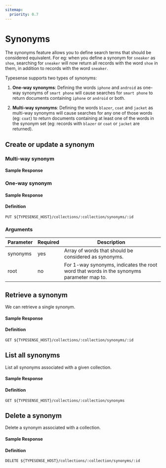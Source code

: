 ```yaml
---
sitemap:
  priority: 0.7
---
```


# Synonyms
The synonyms feature allows you to define search terms that should be considered equivalent. For eg: when you define a synonym for `sneaker` as `shoe`, searching for `sneaker` will now return all records with the word `shoe` in them, in addition to records with the word `sneaker`.

Typesense supports two types of synonyms:

1. **One-way synonyms**: Defining the words `iphone` and `android` as one-way synonyms of `smart phone` will cause searches for `smart phone` to return documents containing `iphone` or `android` or both.

2. **Multi-way synonyms**: Defining the words `blazer`, `coat` and `jacket` as multi-way synonyms will cause searches for any one of those words (eg: `coat`) to return documents containing at least one of the words in the synonym set (eg: records with `blazer` or `coat` or `jacket` are returned).

## Create or update a synonym

### Multi-way synonym

<Tabs :tabs="['JavaScript','PHP','Python','Ruby','Dart','Shell']">
  <template v-slot:JavaScript>

```js
synonym = {
  "synonyms": ["blazer", "coat", "jacket"]
}

// Creates/updates a synonym called `coat-synonyms` in the `products` collection
client.collections('products').synonyms().upsert('coat-synonyms', synonym)
```

  </template>

  <template v-slot:PHP>

```php
$synonym = [
  "synonyms" => ["blazer", "coat", "jacket"]
];

# Creates/updates a synonym called `coat-synonyms` in the `products` collection
$client->collections['products']->synonyms->upsert('coat-synonyms', $synonym);
```

  </template>
  <template v-slot:Python>

```py
synonym = {
  "synonyms": ["blazer", "coat", "jacket"]
}

# Creates/updates a synonym called `coat-synonyms` in the `products` collection
client.collections['products'].synonyms.upsert('coat-synonyms', synonym)
```

  </template>
  <template v-slot:Ruby>

```rb
synonym = {
  "synonyms" => ["blazer", "coat", "jacket"]
}

# Creates/updates a synonym called `coat-synonyms` in the `products` collection
client.collections['products'].synonyms.upsert('coat-synonyms', synonym)
```

  </template>
  <template v-slot:Dart>

```dart
final synonym = {
  "synonyms": ["blazer", "coat", "jacket"]
};

// Creates/updates a synonym called `coat-synonyms` in the `products` collection
await client.collection('products').synonyms.upsert('coat-synonyms', synonym);
```

  </template>
  <template v-slot:Shell>

```bash
curl "http://localhost:8108/collections/products/synonyms/coat-synonyms" -X PUT \
-H "Content-Type: application/json" \
-H "X-TYPESENSE-API-KEY: ${TYPESENSE_API_KEY}" -d '{
  "synonyms": ["blazer", "coat", "jacket"]
}'
```

  </template>
</Tabs>

#### Sample Response

<Tabs :tabs="['JSON']">
  <template v-slot:JSON>

```json
{
  "id": "coat-synonyms",
  "synonyms": ["blazer", "coat", "jacket"]
}
```

  </template>
</Tabs>

### One-way synonym

<Tabs :tabs="['JavaScript','PHP','Python','Ruby','Dart','Shell']">
  <template v-slot:JavaScript>

```js
synonym = {
  "root": "smart phone",
  "synonyms": ["iphone", "android"]
}

// Creates/updates a synonym called `smart-phone-synonyms` in the `products` collection
client.collections('products').synonyms().upsert('smart-phone-synonyms', synonym)
```

  </template>

  <template v-slot:PHP>

```php
$synonym = [
  'root' => 'smart phone',
  'synonyms' => ['iphone', 'android'],
];

// Creates/updates a synonym called `smart-phone-synonyms` in the `products` collection
$client->collections['products']->synonyms->upsert('smart-phone-synonyms', $synonym);
```

  </template>
  <template v-slot:Python>

```py
synonym = {
  "root": "smart phone",
  "synonyms": ["iphone", "android"]
}

// Creates/updates a synonym called `smart-phone-synonyms` in the `products` collection
client.collections('products').synonyms().upsert('smart-phone-synonyms', synonym)
```

  </template>
  <template v-slot:Ruby>

```rb
synonym = {
  "root": "smart phone",
  "synonyms": ["iphone", "android"]
}

// Creates/updates a synonym called `smart-phone-synonyms` in the `products` collection
client.collections('products').synonyms().upsert('smart-phone-synonyms', synonym)
```

  </template>
  <template v-slot:Dart>

```dart
final synonym = {
  "root": "smart phone",
  "synonyms": ["iphone", "android"]
};

// Creates/updates a synonym called `smart-phone-synonyms` in the `products` collection
await client.collection('products').synonyms.upsert('smart-phone-synonyms', synonym);
```

  </template>
  <template v-slot:Shell>

```bash
curl "http://localhost:8108/collections/products/synonyms/smart-phone-synonyms" -X PUT \
-H "Content-Type: application/json" \
-H "X-TYPESENSE-API-KEY: ${TYPESENSE_API_KEY}" -d '{
    "root": "smart phone",
    "synonyms": ["iphone", "android"]
}'
```

  </template>
</Tabs>

#### Sample Response

<Tabs :tabs="['JSON']">
  <template v-slot:JSON>

```json
{
  "id":"smart-phone-synonyms",
  "root":"smart phone",
  "synonyms": ["iphone", "android"]
}
```

  </template>
</Tabs>

#### Definition
`PUT ${TYPESENSE_HOST}/collections/:collection/synonyms/:id`

### Arguments
| Parameter      | Required    |Description                                            |
| -------------- | ----------- |-------------------------------------------------------|
|synonyms	|yes	|Array of words that should be considered as synonyms.|
|root	|no	|For 1-way synonyms, indicates the root word that words in the synonyms parameter map to.|

## Retrieve a synonym
We can retrieve a single synonym.

<Tabs :tabs="['JavaScript','PHP','Python','Ruby','Dart','Shell']">
  <template v-slot:JavaScript>

```js
client.collections('products').synonyms('coat-synonyms').retrieve()
```

  </template>

  <template v-slot:PHP>

```php
$client->collections['products']->synonyms['coat-synonyms']->retrieve();
```

  </template>
  <template v-slot:Python>

```py
client.collections('products').synonyms('coat-synonyms').retrieve
```

  </template>
  <template v-slot:Ruby>

```rb
client.collections('products').synonyms('coat-synonyms').retrieve
```

  </template>
  <template v-slot:Dart>

```dart
await client.collection('products').synonym('coat-synonyms').retrieve();
```

  </template>
  <template v-slot:Shell>

```bash
curl -H "X-TYPESENSE-API-KEY: ${TYPESENSE_API_KEY}" "http://localhost:8108/collections/products/synonyms"
```

  </template>
</Tabs>

#### Sample Response

<Tabs :tabs="['JSON']">
  <template v-slot:JSON>

```json
{
  "id": "coat-synonyms",
  "root":"",
  "synonyms": ["blazer", "coat", "jacket"]
}
```

  </template>
</Tabs>

#### Definition
`GET ${TYPESENSE_HOST}/collections/:collection/synonyms/:id`

## List all synonyms
List all synonyms associated with a given collection.

<Tabs :tabs="['JavaScript','PHP','Python','Ruby','Dart','Shell']">
  <template v-slot:JavaScript>

```js
client.collections('products').synonyms().retrieve()
```

  </template>

  <template v-slot:PHP>

```php
$client->collections['products']->synonyms->retrieve();
```

  </template>
  <template v-slot:Python>

```py
client.collections['products'].synonyms.retrieve()
```

  </template>
  <template v-slot:Ruby>

```rb
client.collections['products'].synonyms.retrieve
```

  </template>
  <template v-slot:Dart>

```dart
await client.collection('products').synonyms.retrieve();
```

  </template>
  <template v-slot:Shell>

```bash
curl -H "X-TYPESENSE-API-KEY: ${TYPESENSE_API_KEY}" \
"http://localhost:8108/collections/products/synonyms"
```

  </template>
</Tabs>

#### Sample Response

<Tabs :tabs="['JSON']">
  <template v-slot:JSON>

```json
{
  "synonyms": [
    {
      "id": "coat-synonyms",
      "root": "",
      "synonyms": ["blazer", "coat", "jacket"]
    }
  ]
}
```

  </template>
</Tabs>

#### Definition
`GET ${TYPESENSE_HOST}/collections/:collection/synonyms`

## Delete a synonym
Delete a synonym associated with a collection.

<Tabs :tabs="['JavaScript','PHP','Python','Ruby','Dart','Shell']">
  <template v-slot:JavaScript>

```js
client.collections('products').synonyms('coat-synonyms').delete()
```

  </template>

  <template v-slot:PHP>

```php
$client->collections['products']->synonyms['coat-synonyms']->delete();
```

  </template>
  <template v-slot:Python>

```py
client.collections['products'].synonyms['coat-synonyms'].delete()
```

  </template>
  <template v-slot:Ruby>

```rb
client.collections['products'].synonyms['coat-synonyms'].delete
```

  </template>
  <template v-slot:Dart>

```dart
await client.collection('products').synonym('coat-synonyms').delete();
```

  </template>
  <template v-slot:Shell>

```bash
curl "http://localhost:8108/collections/products/synonyms/coat-synonyms" -X DELETE \
-H "X-TYPESENSE-API-KEY: ${TYPESENSE_API_KEY}"
```

  </template>
</Tabs>

#### Sample Response

<Tabs :tabs="['JSON']">
  <template v-slot:JSON>

```json
{
  "id": "coat-synonyms"
}
```

  </template>
</Tabs>

#### Definition
`DELETE ${TYPESENSE_HOST}/collections/:collection/synonyms/:id`

